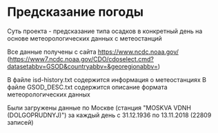 # Предсказание погоды

Суть проекта - предсказание типа осадков в конкретный день на основе метеорологических данных с метеостанций

Все данные получены с сайта https://www.ncdc.noaa.gov/
(https://www7.ncdc.noaa.gov/CDO/cdoselect.cmd?datasetabbv=GSOD&countryabbv=&georegionabbv=)

В файле isd-history.txt содержится информация о метеостанциях
В файле GSOD_DESC.txt содержится описание формата метеорологических данных

Были загружены данные по Москве (станция "MOSKVA VDNH (DOLGOPRUDNYJ)") за каждый день с 31.12.1936 по 13.11.2018 (22809 записей)
